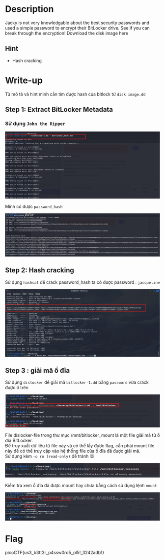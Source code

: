 
# Description

Jacky is not very knowledgable about the best security passwords and used a simple password to encrypt their BitLocker drive. See if you can break through the encryption!
Download the disk image here
## Hint  
  - Hash cracking

# Write-up

Từ mô tả và hint mình cần tìm được hash của bitlock từ `disk image.dd`

## Step 1: Extract BitLocker Metadata

### Sử dụng `John the Ripper`  

![Image 1](image2.png)

Mình có được `password_hash`  

![Image 2](image3.png)  

## Step 2: Hash cracking

Sử dụng `hashcat` để crack password_hash ta có được password : `jacqueline`

![Image 3](image7.png)  

## Step 3 : giải mã ổ đĩa
Sử dụng `dislocker` để giải mã `bitlocker-1.dd` bằng `password` vừa crack được ở trên

![Image 4](image4.png)

File dislocker-file trong thư mục /mnt/bitlocker_mount là một file giải mã từ ổ đĩa BitLocker.  
Để truy xuất dữ liệu từ file này và có thể lấy được flag, cần phải mount file này để có thể truy cập vào hệ thống file của ổ đĩa đã được giải mã.  
Sử dụng kèm `-o ro (read-only)` để tránh lỗi 

![Image 5](image5.png)

Kiểm tra xem ổ đĩa đã được mount hay chưa bằng cách sử dụng lệnh `mount`  

![Image 6](image6.png)

# Flag
picoCTF{us3_b3tt3r_p4ssw0rd5_pl5!_3242adb1}


